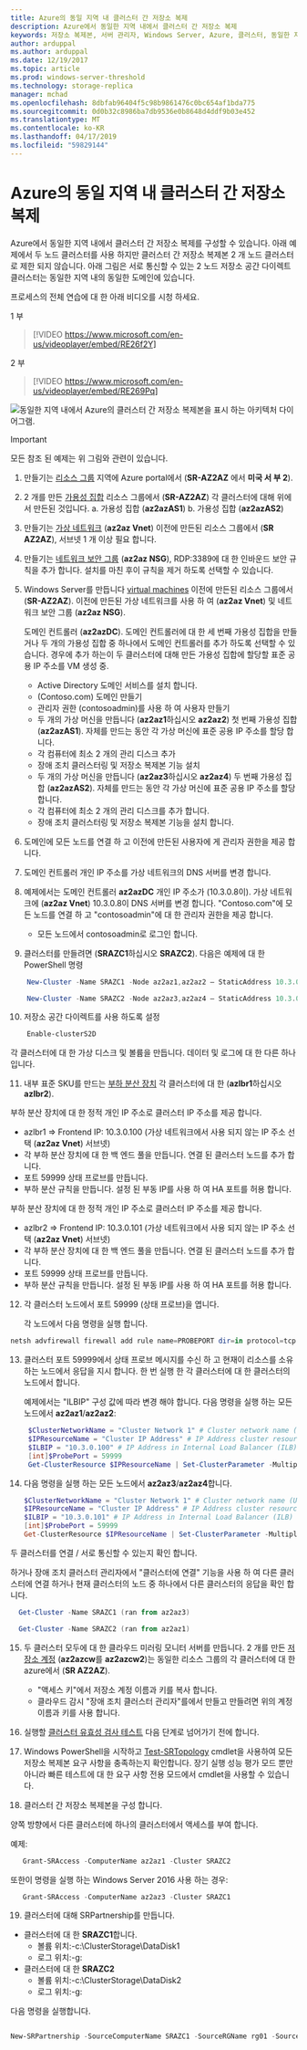 ```yaml
---
title: Azure의 동일 지역 내 클러스터 간 저장소 복제
description: Azure에서 동일한 지역 내에서 클러스터 간 저장소 복제
keywords: 저장소 복제본, 서버 관리자, Windows Server, Azure, 클러스터, 동일한 지역
author: arduppal
ms.author: arduppal
ms.date: 12/19/2017
ms.topic: article
ms.prod: windows-server-threshold
ms.technology: storage-replica
manager: mchad
ms.openlocfilehash: 8dbfab96404f5c98b9861476c0bc654af1bda775
ms.sourcegitcommit: 0d0b32c8986ba7db9536e0b8648d4ddf9b03e452
ms.translationtype: MT
ms.contentlocale: ko-KR
ms.lasthandoff: 04/17/2019
ms.locfileid: "59829144"
---
```

# <a name="cluster-to-cluster-storage-replica-within-the-same-region-in-azure"></a>Azure의 동일 지역 내 클러스터 간 저장소 복제
Azure에서 동일한 지역 내에서 클러스터 간 저장소 복제를 구성할 수 있습니다. 아래 예제에서 두 노드 클러스터를 사용 하지만 클러스터 간 저장소 복제본 2 개 노드 클러스터로 제한 되지 않습니다. 아래 그림은 서로 통신할 수 있는 2 노드 저장소 공간 다이렉트 클러스터는 동일한 지역 내의 동일한 도메인에 있습니다.

프로세스의 전체 연습에 대 한 아래 비디오를 시청 하세요.

1 부
> [!VIDEO https://www.microsoft.com/en-us/videoplayer/embed/RE26f2Y]

2 부
> [!VIDEO https://www.microsoft.com/en-us/videoplayer/embed/RE269Pq]

![동일한 지역 내에서 Azure의 클러스터 간 저장소 복제본을 표시 하는 아키텍처 다이어그램.](media\Cluster-to-cluster-azure-one-region\architecture.png)
> [!IMPORTANT]
> 모든 참조 된 예제는 위 그림와 관련이 있습니다.

1. 만들기는 [리소스 그룹](https://ms.portal.azure.com/#create/Microsoft.ResourceGroup) 지역에 Azure portal에서 (**SR-AZ2AZ** 에서 **미국 서 부 2**). 
2. 2 개를 만든 [가용성 집합](https://ms.portal.azure.com/#create/Microsoft.AvailabilitySet-ARM) 리소스 그룹에서 (**SR-AZ2AZ**) 각 클러스터에 대해 위에서 만든된 것입니다. 
    a. 가용성 집합 (**az2azAS1**) b. 가용성 집합 (**az2azAS2**)
3. 만들기는 [가상 네트워크](https://ms.portal.azure.com/#create/Microsoft.VirtualNetwork-ARM) (**az2az Vnet**) 이전에 만든된 리소스 그룹에서 (**SR AZ2AZ**), 서브넷 1 개 이상 필요 합니다. 
4. 만들기는 [네트워크 보안 그룹](https://ms.portal.azure.com/#create/Microsoft.NetworkSecurityGroup-ARM) (**az2az NSG**), RDP:3389에 대 한 인바운드 보안 규칙을 추가 합니다. 설치를 마친 후이 규칙을 제거 하도록 선택할 수 있습니다. 
5. Windows Server를 만듭니다 [virtual machines](https://ms.portal.azure.com/#create/Microsoft.WindowsServer2016Datacenter-ARM) 이전에 만든된 리소스 그룹에서 (**SR-AZ2AZ**). 이전에 만든된 가상 네트워크를 사용 하 여 (**az2az Vnet**) 및 네트워크 보안 그룹 (**az2az NSG**). 
   
   도메인 컨트롤러 (**az2azDC**). 도메인 컨트롤러에 대 한 세 번째 가용성 집합을 만들거나 두 개의 가용성 집합 중 하나에서 도메인 컨트롤러를 추가 하도록 선택할 수 있습니다. 경우에 추가 하는이 두 클러스터에 대해 만든 가용성 집합에 할당할 표준 공용 IP 주소를 VM 생성 중. 
   - Active Directory 도메인 서비스를 설치 합니다.
   - (Contoso.com) 도메인 만들기
   - 관리자 권한 (contosoadmin)를 사용 하 여 사용자 만들기 
   - 두 개의 가상 머신을 만듭니다 (**az2az1**하십시오 **az2az2**) 첫 번째 가용성 집합 (**az2azAS1**). 자체를 만드는 동안 각 가상 머신에 표준 공용 IP 주소를 할당 합니다.
   - 각 컴퓨터에 최소 2 개의 관리 디스크 추가
   - 장애 조치 클러스터링 및 저장소 복제본 기능 설치
   - 두 개의 가상 머신을 만듭니다 (**az2az3**하십시오 **az2az4**) 두 번째 가용성 집합 (**az2azAS2**). 자체를 만드는 동안 각 가상 머신에 표준 공용 IP 주소를 할당 합니다. 
   - 각 컴퓨터에 최소 2 개의 관리 디스크를 추가 합니다. 
   - 장애 조치 클러스터링 및 저장소 복제본 기능을 설치 합니다. 
   
6. 도메인에 모든 노드를 연결 하 고 이전에 만든된 사용자에 게 관리자 권한을 제공 합니다. 

7. 도메인 컨트롤러 개인 IP 주소를 가상 네트워크의 DNS 서버를 변경 합니다. 
8. 예제에서는 도메인 컨트롤러 **az2azDC** 개인 IP 주소가 (10.3.0.8이). 가상 네트워크에 (**az2az Vnet**) 10.3.0.8이 DNS 서버를 변경 합니다. "Contoso.com"에 모든 노드를 연결 하 고 "contosoadmin"에 대 한 관리자 권한을 제공 합니다.
   - 모든 노드에서 contosoadmin로 로그인 합니다. 
    
9. 클러스터를 만들려면 (**SRAZC1**하십시오 **SRAZC2**). 다음은 예제에 대 한 PowerShell 명령
```PowerShell
    New-Cluster -Name SRAZC1 -Node az2az1,az2az2 – StaticAddress 10.3.0.100
```
```PowerShell
    New-Cluster -Name SRAZC2 -Node az2az3,az2az4 – StaticAddress 10.3.0.101
```
10. 저장소 공간 다이렉트를 사용 하도록 설정
```PowerShell
    Enable-clusterS2D
```   
   
   각 클러스터에 대 한 가상 디스크 및 볼륨을 만듭니다. 데이터 및 로그에 대 한 다른 하나입니다. 
   
11. 내부 표준 SKU를 만드는 [부하 분산 장치](https://ms.portal.azure.com/#create/Microsoft.LoadBalancer-ARM) 각 클러스터에 대 한 (**azlbr1**하십시오**azlbr2**). 
   
   부하 분산 장치에 대 한 정적 개인 IP 주소로 클러스터 IP 주소를 제공 합니다.
   - azlbr1 => Frontend IP: 10.3.0.100 (가상 네트워크에서 사용 되지 않는 IP 주소 선택 (**az2az Vnet**) 서브넷)
   - 각 부하 분산 장치에 대 한 백 엔드 풀을 만듭니다. 연결 된 클러스터 노드를 추가 합니다.
   - 포트 59999 상태 프로브를 만듭니다.
   - 부하 분산 규칙을 만듭니다. 설정 된 부동 IP를 사용 하 여 HA 포트를 허용 합니다. 
   
   부하 분산 장치에 대 한 정적 개인 IP 주소로 클러스터 IP 주소를 제공 합니다.
   - azlbr2 => Frontend IP: 10.3.0.101 (가상 네트워크에서 사용 되지 않는 IP 주소 선택 (**az2az Vnet**) 서브넷)
   - 각 부하 분산 장치에 대 한 백 엔드 풀을 만듭니다. 연결 된 클러스터 노드를 추가 합니다.
   - 포트 59999 상태 프로브를 만듭니다.
   - 부하 분산 규칙을 만듭니다. 설정 된 부동 IP를 사용 하 여 HA 포트를 허용 합니다. 
   
12. 각 클러스터 노드에서 포트 59999 (상태 프로브)을 엽니다. 
   
    각 노드에서 다음 명령을 실행 합니다.
```PowerShell
netsh advfirewall firewall add rule name=PROBEPORT dir=in protocol=tcp action=allow localport=59999 remoteip=any profile=any 
```   
13. 클러스터 포트 59999에서 상태 프로브 메시지를 수신 하 고 현재이 리소스를 소유 하는 노드에서 응답을 지시 합니다. 한 번 실행 한 각 클러스터에 대 한 클러스터의 노드에서 합니다. 
    
    예제에서는 "ILBIP" 구성 값에 따라 변경 해야 합니다. 다음 명령을 실행 하는 모든 노드에서 **az2az1**/**az2az2**:

    ```PowerShell
     $ClusterNetworkName = "Cluster Network 1" # Cluster network name (Use Get-ClusterNetwork on Windows Server 2012 or higher to find the name. And use Get-ClusterResource to find the IPResourceName).
     $IPResourceName = "Cluster IP Address" # IP Address cluster resource name.
     $ILBIP = "10.3.0.100" # IP Address in Internal Load Balancer (ILB) - The static IP address for the load balancer configured in the Azure portal.
     [int]$ProbePort = 59999
     Get-ClusterResource $IPResourceName | Set-ClusterParameter -Multiple @{"Address"="$ILBIP";"ProbePort"=$ProbePort;"SubnetMask"="255.255.255.255";"Network"="$ClusterNetworkName";”ProbeFailureThreshold”=5;"EnableDhcp"=0}
    ```

14. 다음 명령을 실행 하는 모든 노드에서 **az2az3**/**az2az4**합니다. 

    ```PowerShell
    $ClusterNetworkName = "Cluster Network 1" # Cluster network name (Use Get-ClusterNetwork on Windows Server 2012 or higher to find the name. And use Get-ClusterResource to find the IPResourceName).
    $IPResourceName = "Cluster IP Address" # IP Address cluster resource name.
    $ILBIP = "10.3.0.101" # IP Address in Internal Load Balancer (ILB) - The static IP address for the load balancer configured in the Azure portal.
    [int]$ProbePort = 59999
    Get-ClusterResource $IPResourceName | Set-ClusterParameter -Multiple @{"Address"="$ILBIP";"ProbePort"=$ProbePort;"SubnetMask"="255.255.255.255";"Network"="$ClusterNetworkName";”ProbeFailureThreshold”=5;"EnableDhcp"=0}  
    ```   
   두 클러스터를 연결 / 서로 통신할 수 있는지 확인 합니다. 

   하거나 장애 조치 클러스터 관리자에서 "클러스터에 연결" 기능을 사용 하 여 다른 클러스터에 연결 하거나 현재 클러스터의 노드 중 하나에서 다른 클러스터의 응답을 확인 합니다.  
   
   ```PowerShell
     Get-Cluster -Name SRAZC1 (ran from az2az3)
   ```
   ```PowerShell
     Get-Cluster -Name SRAZC2 (ran from az2az1)
   ```   

15. 두 클러스터 모두에 대 한 클라우드 미러링 모니터 서버를 만듭니다. 2 개를 만든 [저장소 계정](https://ms.portal.azure.com/#create/Microsoft.StorageAccount-ARM) (**az2azcw**를 **az2azcw2**)는 동일한 리소스 그룹의 각 클러스터에 대 한 azure에서 (**SR AZ2AZ**).

    - "액세스 키"에서 저장소 계정 이름과 키를 복사 합니다.
    - 클라우드 감시 "장애 조치 클러스터 관리자"를에서 만들고 만들려면 위의 계정 이름과 키를 사용 합니다.

16. 실행할 [클러스터 유효성 검사 테스트](../../failover-clustering/create-failover-cluster.md#validate-the-configuration) 다음 단계로 넘어가기 전에 합니다.

17. Windows PowerShell을 시작하고 [Test-SRTopology](https://docs.microsoft.com/powershell/module/storagereplica/test-srtopology?view=win10-ps) cmdlet을 사용하여 모든 저장소 복제본 요구 사항을 충족하는지 확인합니다. 장기 실행 성능 평가 모드 뿐만 아니라 빠른 테스트에 대 한 요구 사항 전용 모드에서 cmdlet을 사용할 수 있습니다.

18. 클러스터 간 저장소 복제본을 구성 합니다.
   
   양쪽 방향에서 다른 클러스터에 하나의 클러스터에서 액세스를 부여 합니다.

   예제:

   ```PowerShell
      Grant-SRAccess -ComputerName az2az1 -Cluster SRAZC2
   ```
또한이 명령을 실행 하는 Windows Server 2016 사용 하는 경우:

   ```PowerShell
      Grant-SRAccess -ComputerName az2az3 -Cluster SRAZC1
   ```   
   
19. 클러스터에 대해 SRPartnership를 만듭니다.</ol>

 - 클러스터에 대 한 **SRAZC1**합니다.
   - 볼륨 위치:-c:\ClusterStorage\DataDisk1
   - 로그 위치:-g:
 - 클러스터에 대 한 **SRAZC2**
    - 볼륨 위치:-c:\ClusterStorage\DataDisk2
    - 로그 위치:-g:

다음 명령을 실행합니다.

```PowerShell

New-SRPartnership -SourceComputerName SRAZC1 -SourceRGName rg01 -SourceVolumeName c:\ClusterStorage\DataDisk1 -SourceLogVolumeName  g: -DestinationComputerName **SRAZC2** -DestinationRGName rg02 -DestinationVolumeName c:\ClusterStorage\DataDisk2 -DestinationLogVolumeName  g:
```